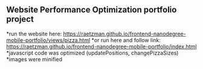 ## Website Performance Optimization portfolio project

*run the website here: https://raetzman.github.io/frontend-nanodegree-mobile-portfolio/views/pizza.html
*or run here and follow link: https://raetzman.github.io/frontend-nanodegree-mobile-portfolio/index.html
*javascript code was optimized (updatePositions, changePizzaSizes)
*images were minified